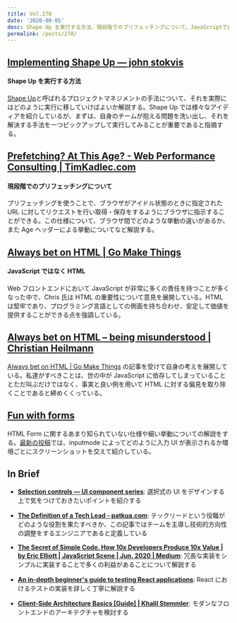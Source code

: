 ```yaml
---
title: Vol.278
date: '2020-08-05'
desc: Shape Up を実行する方法、現段階でのプリフェッチングについて、JavaScriptではなくHTML、ほか計10リンク
permalink: /posts/278/
---
```


## [Implementing Shape Up — john stokvis](https://www.johnstokvis.com/writings/2020/5/7/implementing-shape-up)

#### Shape Up を実行する方法

[Shape Up](https://basecamp.com/shapeup/webbook)と呼ばれるプロジェクトマネジメントの手法について、それを実際にはどのように実行に移していけばよいか解説する。Shape Up では様々なアイディアを紹介しているが、まずは、自身のチームが抱える問題を洗い出し、それを解決する手法を一つピックアップして実行してみることが重要であると指摘する。

## [Prefetching? At This Age? - Web Performance Consulting | TimKadlec.com](https://timkadlec.com/remembers/2020-06-17-prefetching-at-this-age/)

#### 現段階でのプリフェッチングについて

プリフェッチングを使うことで、ブラウザがアイドル状態のときに指定された URL に対してリクエストを行い取得・保存をするようにブラウザに指示することができる。この仕様について、ブラウザ間でどのような挙動の違いがあるか、また Age ヘッダーによる挙動についてなど解説する。

## [Always bet on HTML | Go Make Things](https://gomakethings.com/always-bet-on-html/)

#### JavaScript ではなく HTML

Web フロントエンドにおいて JavaScript が非常に多くの責任を持つことが多くなった中で、Chris 氏は HTML の重要性について意見を展開している。HTML は堅牢であり、プログラミング言語としての側面を持ち合わせ、安定して価値を提供することができる点を強調している。

## [Always bet on HTML – being misunderstood | Christian Heilmann](https://christianheilmann.com/2020/07/06/always-bet-on-html-being-misunderstood/)

[Always bet on HTML | Go Make Things](https://gomakethings.com/always-bet-on-html/) の記事を受けて自身の考えを展開している。私達がすべきことは、世の中が JavaScript に依存してしまっていることとただ叫ぶだけではなく、事実と良い例を用いて HTML に対する偏見を取り除くことであると締めくくっている。

## [Fun with forms](https://funwithforms.com/)

HTML Form に関するあまり知られていない仕様や細い挙動についての解説をする。[最新の投稿](https://funwithforms.com/posts/inputmode/)では、inputmode によってどのように入力 UI が表示されるか環境ごとにスクリーンショットを交えて紹介している。

## In Brief

- **[Selection controls — UI component series](https://uxdesign.cc/selection-controls-ui-component-series-3badc0bdb546)**: 選択式の UI をデザインする上で気をつけておきたいポイントを紹介する

- **[The Definition of a Tech Lead - patkua.com](https://www.patkua.com/blog/the-definition-of-a-tech-lead/)**: テックリードという役職がどのような役割を果たすべきか、この記事ではチームを主導し技術的方向性の調整をするエンジニアであると定義している

- **[The Secret of Simple Code. How 10x Developers Produce 10x Value | by Eric Elliott | JavaScript Scene | Jun, 2020 | Medium](https://medium.com/javascript-scene/the-secret-of-simple-code-a2cacd8004dd)**: 冗長な実装をシンプルに実装することで多くの利益があることについて解説する

- **[An in-depth beginner's guide to testing React applications](https://jkettmann.com/beginners-guide-to-testing-react/)**: React におけるテストの実装を詳しく丁寧に解説する

- **[Client-Side Architecture Basics [Guide] | Khalil Stemmler](https://khalilstemmler.com/articles/client-side-architecture/introduction/)**: モダンなフロントエンドのアーキテクチャを検討する
